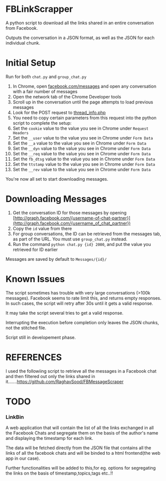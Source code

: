 FBLinkScrapper
==============

A python script to download all the links shared in an entire conversation from Facebook.

Outputs the conversation in a JSON format, as well as the JSON for each individual chunk.


Initial Setup
=============

Run for both `chat.py` and `group_chat.py`

1. In Chrome, open [facebook.com/messages](https://www.facebook.com/messages/) and open any conversation with a fair number of messages
2. Open the network tab of the Chrome Developer tools
3. Scroll up in the conversation until the page attempts to load previous messages
4. Look for the POST request to [thread\_info.php](https://www.facebook.com/ajax/mercury/thread_info.php)
5. You need to copy certain parameters from this request into the python script to complete the setup:
1. Set the `cookie` value to the value you see in Chrome under `Request Headers`
2. Set the `__user` value to the value you see in Chrome under `Form Data` 
3. Set the `__a` value to the value you see in Chrome under `Form Data`
4. Set the `__dyn` value to the value you see in Chrome under `Form Data`
5. Set the `__req` value to the value you see in Chrome under `Form Data`
6. Set the `fb_dtsg` value to the value you see in Chrome under `Form Data`
7. Set the `ttstamp` value to the value you see in Chrome under `Form Data`
8. Set the `__rev` value to the value you see in Chrome under `Form Data`

You're now all set to start downloading messages.


Downloading Messages
====================

1. Get the conversation ID for those messages by opening [http://graph.facebook.com/{username-of-chat-partner}](http://graph.facebook.com/{username_of_chat_partner})
2. Copy the `id` value from there
3. For group conversations, the ID can be retrieved from the messages tab, as part of the URL. You must use `group_chat.py` instead.
4. Run the command `python chat.py {id} 2000`, and put the value you retrieved for ID earlier

Messages are saved by default to `Messages/{id}/`


Known Issues
============

The script sometimes has trouble with very large conversations (>100k messages). Facebook seems to rate limit this, and returns empty responses. In such cases, the script will retry after 30s until it gets a valid response.

It may take the script several tries to get a valid response.

Interrupting the execution before completion only leaves the JSON chunks, not the stitched file.

Script still in developement phase.


REFERENCES
==========

I used the followiing script to retrieve all the messages in a Facebook chat and then filtered out only the links shared in it.......https://github.com/RaghavSood/FBMessageScraper


TODO
====

### LinkBin

A web application that will contain the list of all the links exchanged in all the Facebook Chats and segregate them on the basis of the author's name and displaying the timestamp for each link.

The data will be fetched directly from the JSON file that contains all the links of all the facebook chats and will be binded to a html frontend(the web app in our case).

Further functionalities will be added to this,for eg. options for segregating the links on the basis of timestamp,topics,tags etc..!!
